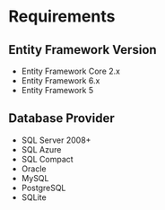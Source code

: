 # Requirements

## Entity Framework Version



- Entity Framework Core 2.x
- Entity Framework 6.x
- Entity Framework 5

## Database Provider

- SQL Server 2008+
- SQL Azure
- SQL Compact
- Oracle
- MySQL
- PostgreSQL
- SQLite
